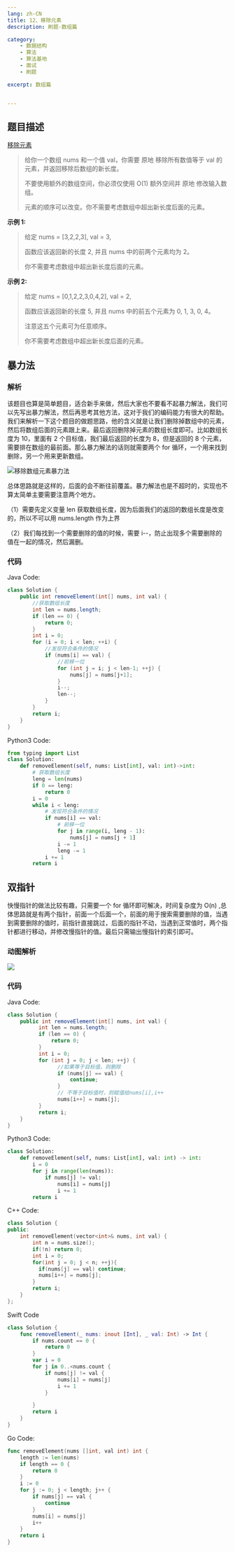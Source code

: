 ```yaml
---
lang: zh-CN
title: 12、移除元素
description: 刷题-数组篇

category: 
    - 数据结构
    - 算法
    - 算法基地
    - 面试
    - 刷题

excerpt: 数组篇


---
```


## 题目描述
[移除元素](https://leetcode-cn.com/problems/remove-element/)
> 给你一个数组 nums 和一个值 val，你需要 原地 移除所有数值等于 val 的元素，并返回移除后数组的新长度。
>
> 不要使用额外的数组空间，你必须仅使用 O(1) 额外空间并 原地 修改输入数组。
>
> 元素的顺序可以改变。你不需要考虑数组中超出新长度后面的元素。

**示例 1:**

> 给定 nums = [3,2,2,3], val = 3,
>
> 函数应该返回新的长度 2, 并且 nums 中的前两个元素均为 2。
>
> 你不需要考虑数组中超出新长度后面的元素。

**示例 2:**

> 给定 nums = [0,1,2,2,3,0,4,2], val = 2,
>
> 函数应该返回新的长度 5, 并且 nums 中的前五个元素为 0, 1, 3, 0, 4。
>
> 注意这五个元素可为任意顺序。
>
> 你不需要考虑数组中超出新长度后面的元素。

## 暴力法

### 解析

该题目也算是简单题目，适合新手来做，然后大家也不要看不起暴力解法，我们可以先写出暴力解法，然后再思考其他方法，这对于我们的编码能力有很大的帮助。我们来解析一下这个题目的做题思路，他的含义就是让我们删除掉数组中的元素，然后将数组后面的元素跟上来。最后返回删除掉元素的数组长度即可。比如数组长度为 10，里面有 2 个目标值，我们最后返回的长度为 8，但是返回的 8 个元素，需要排在数组的最前面。那么暴力解法的话则就需要两个 for 循环，一个用来找到删除，另一个用来更新数组。

![移除数组元素暴力法](https://chengxuchu-1301103198.cos.ap-beijing.myqcloud.com/Photo/202304172231719.png)

总体思路就是这样的，后面的会不断往前覆盖。暴力解法也是不超时的，实现也不算太简单主要需要注意两个地方。

（1）需要先定义变量 len 获取数组长度，因为后面我们的返回的数组长度是改变的，所以不可以用 nums.length 作为上界

（2）我们每找到一个需要删除的值的时候，需要 i--，防止出现多个需要删除的值在一起的情况，然后漏删。

### 代码

Java Code:

```java
class Solution {
    public int removeElement(int[] nums, int val) {
        //获取数组长度
        int len = nums.length;
        if (len == 0) {
            return 0;
        }
        int i = 0;
        for (i = 0; i < len; ++i) {
            //发现符合条件的情况
            if (nums[i] == val) {
                //前移一位
                for (int j = i; j < len-1; ++j) {
                    nums[j] = nums[j+1];
                }
                i--;
                len--;
            }
        }
        return i;
    }
}
```

Python3 Code:

```python
from typing import List
class Solution:
    def removeElement(self, nums: List[int], val: int)->int:
        # 获取数组长度
        leng = len(nums)
        if 0 == leng:
            return 0
        i = 0
        while i < leng:
            # 发现符合条件的情况
            if nums[i] == val:
                # 前移一位
                for j in range(i, leng - 1):
                    nums[j] = nums[j + 1]
                i -= 1
                leng -= 1
            i += 1
        return i
```

## 双指针

快慢指针的做法比较有趣，只需要一个 for 循环即可解决，时间复杂度为 O(n) ,总体思路就是有两个指针，前面一个后面一个，前面的用于搜索需要删除的值，当遇到需要删除的值时，前指针直接跳过，后面的指针不动，当遇到正常值时，两个指针都进行移动，并修改慢指针的值。最后只需输出慢指针的索引即可。

### 动图解析

![](https://chengxuchu-1301103198.cos.ap-beijing.myqcloud.com/Photo/202304172232973.gif)

### 代码

Java Code:

```java
class Solution {
    public int removeElement(int[] nums, int val) {
          int len = nums.length;
          if (len == 0) {
              return 0;
          }
          int i = 0;
          for (int j = 0; j < len; ++j) {
                //如果等于目标值，则删除
                if (nums[j] == val) {
                    continue;
                }
                // 不等于目标值时，则赋值给nums[i],i++
                nums[i++] = nums[j];
          }
          return i;
    }
}
```

Python3 Code:

```python
class Solution:
    def removeElement(self, nums: List[int], val: int) -> int:
        i = 0
        for j in range(len(nums)):
            if nums[j] != val:
                nums[i] = nums[j]
                i += 1
        return i
```

C++ Code:

```cpp
class Solution {
public:
    int removeElement(vector<int>& nums, int val) {
        int n = nums.size();
      	if(!n) return 0;
      	int i = 0;
      	for(int j = 0; j < n; ++j){
          if(nums[j] == val) continue;
          nums[i++] = nums[j];
        }
      	return i;
    }
};
```

Swift Code

```swift
class Solution {
    func removeElement(_ nums: inout [Int], _ val: Int) -> Int {
        if nums.count == 0 {
            return 0
        }
        var i = 0
        for j in 0..<nums.count {
            if nums[j] != val {
                nums[i] = nums[j]
                i += 1
            }

        }
        return i
    }
}
```

Go Code:

```go
func removeElement(nums []int, val int) int {
    length := len(nums)
    if length == 0 {
        return 0
    }
    i := 0
    for j := 0; j < length; j++ {
        if nums[j] == val {
            continue
        }
        nums[i] = nums[j]
        i++
    }
    return i
}
```
